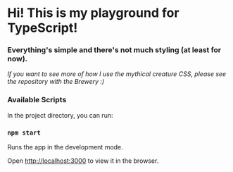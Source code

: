 # Hi! This is my playground for TypeScript!

### Everything's simple and there's not much styling (at least for now).

_If you want to see more of how I use the mythical creature CSS, please see the repository with the Brewery :)_

### Available Scripts

In the project directory, you can run:

### `npm start`

Runs the app in the development mode.

Open [http://localhost:3000](http://localhost:3000) to view it in the browser.
